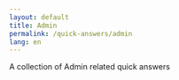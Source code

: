 ```yaml
---
layout: default
title: Admin
permalink: /quick-answers/admin
lang: en
---
```


A collection of Admin related quick answers

